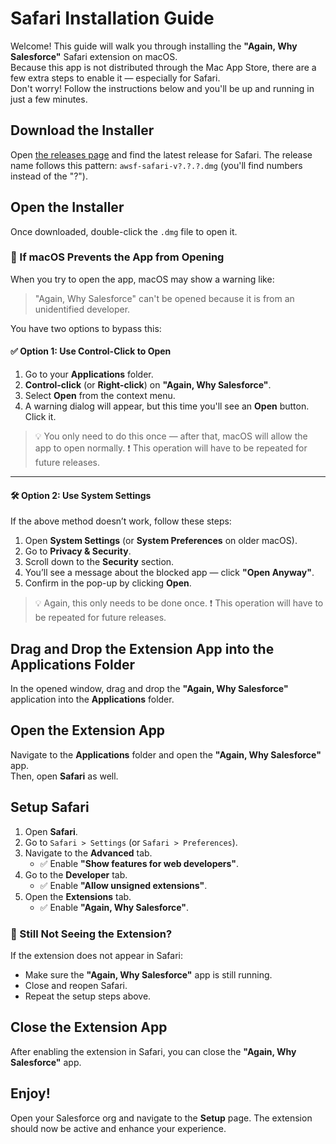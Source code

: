 # Safari Installation Guide

Welcome! This guide will walk you through installing the **"Again, Why Salesforce"** Safari extension on macOS.\
Because this app is not distributed through the Mac App Store, there are a few extra steps to enable it — especially for Safari.\
Don't worry! Follow the instructions below and you'll be up and running in just a few minutes.

## Download the Installer

Open [the releases page](https://github.com/Astisme/again-why-salesforce/releases) and find the latest release for Safari.
The release name follows this pattern: `awsf-safari-v?.?.?.dmg` (you'll find numbers instead of the "?").

## Open the Installer

Once downloaded, double-click the `.dmg` file to open it.

### 🛑 If macOS Prevents the App from Opening

When you try to open the app, macOS may show a warning like:

> "Again, Why Salesforce" can't be opened because it is from an unidentified developer.

You have two options to bypass this:

#### ✅ Option 1: Use Control-Click to Open

1. Go to your **Applications** folder.
2. **Control-click** (or **Right-click**) on **"Again, Why Salesforce"**.
3. Select **Open** from the context menu.
4. A warning dialog will appear, but this time you'll see an **Open** button. Click it.

> 💡 You only need to do this once — after that, macOS will allow the app to open normally.
> ❗ This operation will have to be repeated for future releases.

---

#### 🛠 Option 2: Use System Settings

If the above method doesn’t work, follow these steps:

1. Open **System Settings** (or **System Preferences** on older macOS).
2. Go to **Privacy & Security**.
3. Scroll down to the **Security** section.
4. You’ll see a message about the blocked app — click **"Open Anyway"**.
5. Confirm in the pop-up by clicking **Open**.

> 💡 Again, this only needs to be done once.
> ❗ This operation will have to be repeated for future releases.

## Drag and Drop the Extension App into the Applications Folder

In the opened window, drag and drop the **"Again, Why Salesforce"** application into the **Applications** folder.

## Open the Extension App

Navigate to the **Applications** folder and open the **"Again, Why Salesforce"** app.\
Then, open **Safari** as well.

## Setup Safari

1. Open **Safari**.
2. Go to `Safari > Settings` (or `Safari > Preferences`).
3. Navigate to the **Advanced** tab.
   - ✅ Enable **"Show features for web developers"**.
4. Go to the **Developer** tab.
   - ✅ Enable **"Allow unsigned extensions"**.
5. Open the **Extensions** tab.
   - ✅ Enable **"Again, Why Salesforce"**.

### 🔄 Still Not Seeing the Extension?

If the extension does not appear in Safari:

- Make sure the **"Again, Why Salesforce"** app is still running.
- Close and reopen Safari.
- Repeat the setup steps above.

## Close the Extension App

After enabling the extension in Safari, you can close the **"Again, Why Salesforce"** app.

## Enjoy!

Open your Salesforce org and navigate to the **Setup** page. The extension should now be active and enhance your experience.
